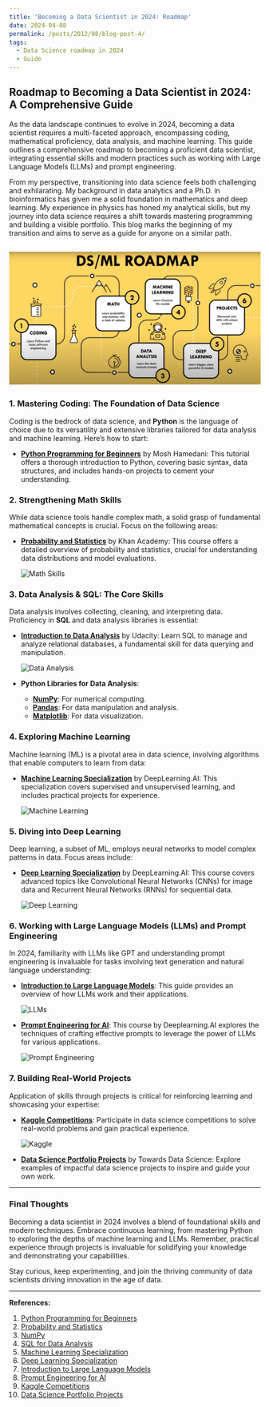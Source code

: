 ```yaml
---
title: 'Becoming a Data Scientist in 2024: Roadmap'
date: 2024-04-08
permalink: /posts/2012/08/blog-post-4/
tags:
  - Data Science roadmap in 2024
  - Guide
---
```


## Roadmap to Becoming a Data Scientist in 2024: A Comprehensive Guide

As the data landscape continues to evolve in 2024, becoming a data scientist requires a multi-faceted approach, encompassing coding, mathematical proficiency, data analysis, and machine learning. This guide outlines a comprehensive roadmap to becoming a proficient data scientist, integrating essential skills and modern practices such as working with Large Language Models (LLMs) and prompt engineering. 

From my perspective, transitioning into data science feels both challenging and exhilarating. My background in data analytics and a Ph.D. in bioinformatics has given me a solid foundation in mathematics and deep learning. My experience in physics has honed my analytical skills, but my journey into data science requires a shift towards mastering programming and building a visible portfolio. This blog marks the beginning of my transition and aims to serve as a guide for anyone on a similar path.

  ![DataScientist Roadmap 2024](/images/DS_roadmap_2024.png)
---

### 1. Mastering Coding: The Foundation of Data Science

Coding is the bedrock of data science, and **Python** is the language of choice due to its versatility and extensive libraries tailored for data analysis and machine learning. Here’s how to start:

- **[Python Programming for Beginners](https://codewithmosh.com/courses/enrolled/327363)** by Mosh Hamedani: This tutorial offers a thorough introduction to Python, covering basic syntax, data structures, and includes hands-on projects to cement your understanding.
  


### 2. Strengthening Math Skills

While data science tools handle complex math, a solid grasp of fundamental mathematical concepts is crucial. Focus on the following areas:

- **[Probability and Statistics](https://www.khanacademy.org/math/statistics-probability)** by Khan Academy: This course offers a detailed overview of probability and statistics, crucial for understanding data distributions and model evaluations.
  
  ![Math Skills](https://cdn.kastatic.org/images/facebook-og/meta-image-statistics-and-probability.png)

### 3. Data Analysis & SQL: The Core Skills

Data analysis involves collecting, cleaning, and interpreting data. Proficiency in **SQL** and data analysis libraries is essential:

- **[Introduction to Data Analysis](https://www.udacity.com/course/sql-for-data-analysis--ud198)** by Udacity: Learn SQL to manage and analyze relational databases, a fundamental skill for data querying and manipulation.
  
  ![Data Analysis](https://d20vrrgs8k4bvw.cloudfront.net/images/open-graph/udacity.png)

- **Python Libraries for Data Analysis**:
  - **[NumPy](https://numpy.org/)**: For numerical computing.
  - **[Pandas](https://pandas.pydata.org/)**: For data manipulation and analysis.
  - **[Matplotlib](https://matplotlib.org/)**: For data visualization.

### 4. Exploring Machine Learning

Machine learning (ML) is a pivotal area in data science, involving algorithms that enable computers to learn from data:

- **[Machine Learning Specialization](https://www.coursera.org/specializations/machine-learning)** by DeepLearning.AI: This specialization covers supervised and unsupervised learning, and includes practical projects for experience.
  
  ![Machine Learning](https://d3njjcbhbojbot.cloudfront.net/api/utilities/v1/imageproxy/https://images.ctfassets.net/wp1lcwdav1p1/YJ84xa1ZXbmZ27hdRCZ0B/168e7ffb83d885d3909299d85c115e0b/Machine_Learning_Andrew_Ng.jpg?auto=format%2Ccompress&fit=crop&q=80&w=1920)

### 5. Diving into Deep Learning

Deep learning, a subset of ML, employs neural networks to model complex patterns in data. Focus areas include:

- **[Deep Learning Specialization](https://www.coursera.org/specializations/deep-learning)** by DeepLearning.AI: This course covers advanced topics like Convolutional Neural Networks (CNNs) for image data and Recurrent Neural Networks (RNNs) for sequential data.
  
  ![Deep Learning](https://d3njjcbhbojbot.cloudfront.net/api/utilities/v1/imageproxy/https://images.ctfassets.net/wp1lcwdav1p1/2nbDg0QakMgJHDxxwbjOpB/2e6f5151454c3139cbd8ec24b12386e4/deeplearning_specialization.jpg?auto=format%2Ccompress&fit=crop&q=80&w=1920)

### 6. Working with Large Language Models (LLMs) and Prompt Engineering

In 2024, familiarity with LLMs like GPT and understanding prompt engineering is invaluable for tasks involving text generation and natural language understanding:

- **[Introduction to Large Language Models](https://learn.microsoft.com/en-us/azure/ai-services/text-analytics/)**: This guide provides an overview of how LLMs work and their applications.
  
  ![LLMs](https://learn.microsoft.com/en-us/azure/ai-services/media/guides-logos/logo-text-analytics.png)

- **[Prompt Engineering for AI](https://www.deeplearning.ai/short-courses/prompt-engineering-for-chatgpt/)**: This course by Deeplearning.AI explores the techniques of crafting effective prompts to leverage the power of LLMs for various applications.
  
  ![Prompt Engineering](https://d3njjcbhbojbot.cloudfront.net/api/utilities/v1/imageproxy/https://images.ctfassets.net/wp1lcwdav1p1/5coqK1IXHYXqR9Hgck8Zb4/6c9b2ad187ec67978f5e7e2c80328594/pexels-adrien-olichon-2387793.jpg?auto=format%2Ccompress&fit=crop&q=80&w=1920)

### 7. Building Real-World Projects

Application of skills through projects is critical for reinforcing learning and showcasing your expertise:

- **[Kaggle Competitions](https://www.kaggle.com/competitions)**: Participate in data science competitions to solve real-world problems and gain practical experience.
  
  ![Kaggle](https://storage.googleapis.com/kaggle-media/competitions/Kaggle_Competitions_Header.jpg)

- **[Data Science Portfolio Projects](https://towardsdatascience.com/data-science-projects-showcase-portfolio-examples-and-tips-59315d0a39f3)** by Towards Data Science: Explore examples of impactful data science projects to inspire and guide your own work.

---

### Final Thoughts

Becoming a data scientist in 2024 involves a blend of foundational skills and modern techniques. Embrace continuous learning, from mastering Python to exploring the depths of machine learning and LLMs. Remember, practical experience through projects is invaluable for solidifying your knowledge and demonstrating your capabilities.

Stay curious, keep experimenting, and join the thriving community of data scientists driving innovation in the age of data.

---

**References:**

1. [Python Programming for Beginners](https://codewithmosh.com/courses/enrolled/327363)
2. [Probability and Statistics](https://www.khanacademy.org/math/statistics-probability)
3. [NumPy](https://numpy.org/)
4. [SQL for Data Analysis](https://www.udacity.com/course/sql-for-data-analysis--ud198)
5. [Machine Learning Specialization](https://www.coursera.org/specializations/machine-learning)
6. [Deep Learning Specialization](https://www.coursera.org/specializations/deep-learning)
7. [Introduction to Large Language Models](https://learn.microsoft.com/en-us/azure/ai-services/text-analytics/)
8. [Prompt Engineering for AI](https://www.deeplearning.ai/short-courses/prompt-engineering-for-chatgpt/)
9. [Kaggle Competitions](https://www.kaggle.com/competitions)
10. [Data Science Portfolio Projects](https://towardsdatascience.com/data-science-projects-showcase-portfolio-examples-and-tips-59315d0a39f3)
  
